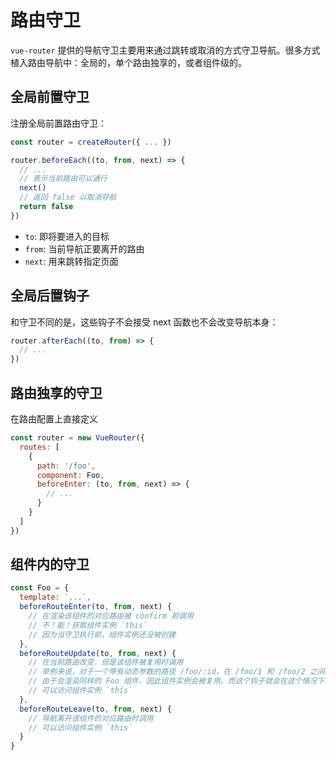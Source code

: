 # 路由守卫

`vue-router` 提供的导航守卫主要用来通过跳转或取消的方式守卫导航。很多方式植入路由导航中：全局的，单个路由独享的，或者组件级的。

## 全局前置守卫

注册全局前置路由守卫：

``` javascript
const router = createRouter({ ... })

router.beforeEach((to, from, next) => {
  // ...
  // 表示当前路由可以通行
  next()
  // 返回 false 以取消导航
  return false
})
```
- `to`: 即将要进入的目标
- `from`: 当前导航正要离开的路由
- `next`: 用来跳转指定页面

## 全局后置钩子
和守卫不同的是，这些钩子不会接受 next 函数也不会改变导航本身：

``` javascript
router.afterEach((to, from) => {
  // ...
})
```

## 路由独享的守卫

在路由配置上直接定义

``` javascript
const router = new VueRouter({
  routes: [
    {
      path: '/foo',
      component: Foo,
      beforeEnter: (to, from, next) => {
        // ...
      }
    }
  ]
})
```

## 组件内的守卫

``` javascript
const Foo = {
  template: `...`,
  beforeRouteEnter(to, from, next) {
    // 在渲染该组件的对应路由被 confirm 前调用
    // 不！能！获取组件实例 `this`
    // 因为当守卫执行前，组件实例还没被创建
  },
  beforeRouteUpdate(to, from, next) {
    // 在当前路由改变，但是该组件被复用时调用
    // 举例来说，对于一个带有动态参数的路径 /foo/:id，在 /foo/1 和 /foo/2 之间跳转的时候，
    // 由于会渲染同样的 Foo 组件，因此组件实例会被复用。而这个钩子就会在这个情况下被调用。
    // 可以访问组件实例 `this`
  },
  beforeRouteLeave(to, from, next) {
    // 导航离开该组件的对应路由时调用
    // 可以访问组件实例 `this`
  }
}
```